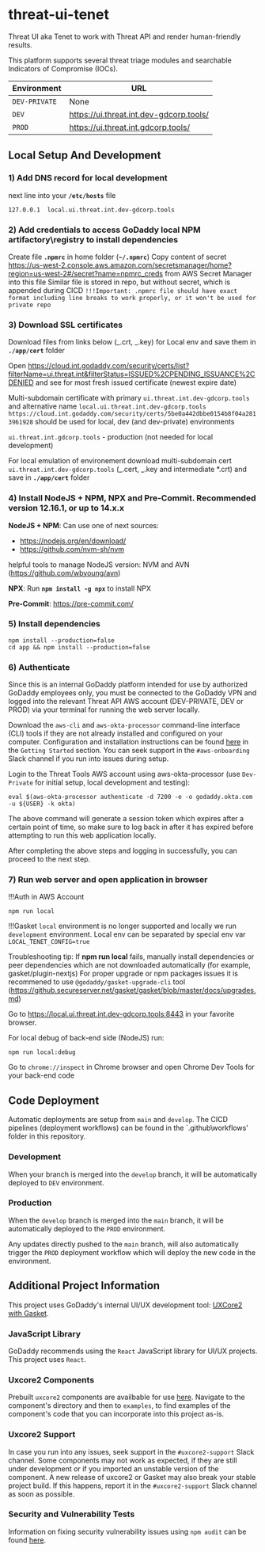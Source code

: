 # threat-ui-tenet

Threat UI aka Tenet to work with Threat API and render human-friendly results.

This platform supports several threat triage modules and searchable Indicators of Compromise (IOCs).

| Environment   | URL                                     |
| ------------- | --------------------------------------- |
| `DEV-PRIVATE` | None                                    |
| `DEV`         | https://ui.threat.int.dev-gdcorp.tools/ |
| `PROD`        | https://ui.threat.int.gdcorp.tools/     |

## Local Setup And Development

### 1) Add DNS record for local development

next line into your **`/etc/hosts`** file

```
127.0.0.1  local.ui.threat.int.dev-gdcorp.tools
```

### 2) Add credentials to access GoDaddy local NPM artifactory\registry to install dependencies

Create file **`.npmrc`** in home folder (**`~/.npmrc`**)
Copy content of secret https://us-west-2.console.aws.amazon.com/secretsmanager/home?region=us-west-2#/secret?name=npmrc_creds from AWS Secret Manager into this file
Similar file is stored in repo, but without secret, which is appended during CICD
`!!!Important: .npmrc file should have exact format including line breaks to work properly, or it won't be used for private repo`

### 3) Download SSL certificates

Download files from links below (_.crt, _.key) for Local env and save them in **`./app/cert`** folder

Open https://cloud.int.godaddy.com/security/certs/list?filterName=ui.threat.int&filterStatus=ISSUED%2CPENDING_ISSUANCE%2CDENIED and see for most fresh issued certificate (newest expire date)

Multi-subdomain certificate with primary `ui.threat.int.dev-gdcorp.tools` and alternative name `local.ui.threat.int.dev-gdcorp.tools`
`https://cloud.int.godaddy.com/security/certs/5be0a442dbbe0154b8f04a2813961928` should be used for local, dev (and dev-private) environments

`ui.threat.int.gdcorp.tools` - production (not needed for local development)

For local emulation of environement download multi-subdomain cert `ui.threat.int.dev-gdcorp.tools` (_.cert, _.key and intermediate \*.crt) and save in **`./app/cert`** folder

### 4) Install NodeJS + NPM, NPX and Pre-Commit. Recommended version 12.16.1, or up to 14.x.x

**NodeJS + NPM**: Can use one of next sources:

- https://nodejs.org/en/download/
- https://github.com/nvm-sh/nvm

helpful tools to manage NodeJS version: NVM and AVN (https://github.com/wbyoung/avn)

**NPX**:
Run **`npm install -g npx`** to install NPX

**Pre-Commit**: https://pre-commit.com/

### 5) Install dependencies

```
npm install --production=false
cd app && npm install --production=false
```

### 6) Authenticate

Since this is an internal GoDaddy platform intended for use by authorized GoDaddy employees only, you must be connected to the GoDaddy VPN and logged into the relevant Threat API AWS account (DEV-PRIVATE, DEV or PROD) via your terminal for running the web server locally.

Download the `aws-cli` and `aws-okta-processor` command-line interface (CLI) tools if they are not already installed and configured on your computer. Configuration and installation instructions can be found [here](https://confluence.godaddy.com/display/ITSecurity/AWS+Tips+and+Tricks) in the `Getting Started` section. You can seek support in the `#aws-onboarding` Slack channel if you run into issues during setup.

Login to the Threat Tools AWS account using aws-okta-processor (use `Dev-Private` for initial setup, local development and testing):

```
eval $(aws-okta-processor authenticate -d 7200 -e -o godaddy.okta.com -u ${USER} -k okta)
```

The above command will generate a session token which expires after a certain point of time, so make sure to log back in after it has expired before attempting to run this web application locally.

After completing the above steps and logging in successfully, you can proceed to the next step.

### 7) Run web server and open application in browser

!!!Auth in AWS Account

```
npm run local
```

!!!Gasket `local` environment is no longer supported and locally we run `development` environment. Local env can be separated by special env var `LOCAL_TENET_CONFIG=true`

Troubleshooting tip: If **npm run local** fails, manually install dependencies or peer dependencies which are not downloaded automatically (for example, gasket/plugin-nextjs)
For proper upgrade or npm packages issues it is recommened to use `@godaddy/gasket-upgrade-cli` tool (https://github.secureserver.net/gasket/gasket/blob/master/docs/upgrades.md)

Go to https://local.ui.threat.int.dev-gdcorp.tools:8443 in your favorite browser.

For local debug of back-end side (NodeJS) run:

```
npm run local:debug
```

Go to `chrome://inspect` in Chrome browser and open Chrome Dev Tools for your back-end code

## Code Deployment

Automatic deployments are setup from `main` and `develop`. The CICD pipelines (deployment workflows) can be found in the `.github\workflows' folder in this repository.

### Development

When your branch is merged into the `develop` branch, it will be automatically deployed to `DEV` environment.

### Production

When the `develop` branch is merged into the `main` branch, it will be automatically deployed to the `PROD` environment.

Any updates directly pushed to the `main` branch, will also automatically trigger the `PROD` deployment workflow which will deploy the new code in the environment.

## Additional Project Information

This project uses GoDaddy's internal UI/UX development tool: [UXCore2 with Gasket](https://uxcore.uxp.gdcorp.tools/docs/getting-started/uxcore2/gasket/).

### JavaScript Library

GoDaddy recommends using the `React` JavaScript library for UI/UX projects. This project uses `React`.

### Uxcore2 Components

Prebuilt `uxcore2` components are availbable for use [here](https://github.com/gdcorp-uxp/uxcore2/tree/release-2201/packages/components/). Navigate to the component's directory and then to `examples`, to find examples of the component's code that you can incorporate into this project as-is.

### Uxcore2 Support

In case you run into any issues, seek support in the `#uxcore2-support` Slack channel. Some components may not work as expected, if they are still under development or if you imported an unstable version of the component. A new release of uxcore2 or Gasket may also break your stable project build. If this happens, report it in the `#uxcore2-support` Slack channel as soon as possible.

### Security and Vulnerability Tests

Information on fixing security vulnerability issues using `npm audit` can be found [here](https://docs.npmjs.com/auditing-package-dependencies-for-security-vulnerabilities).

